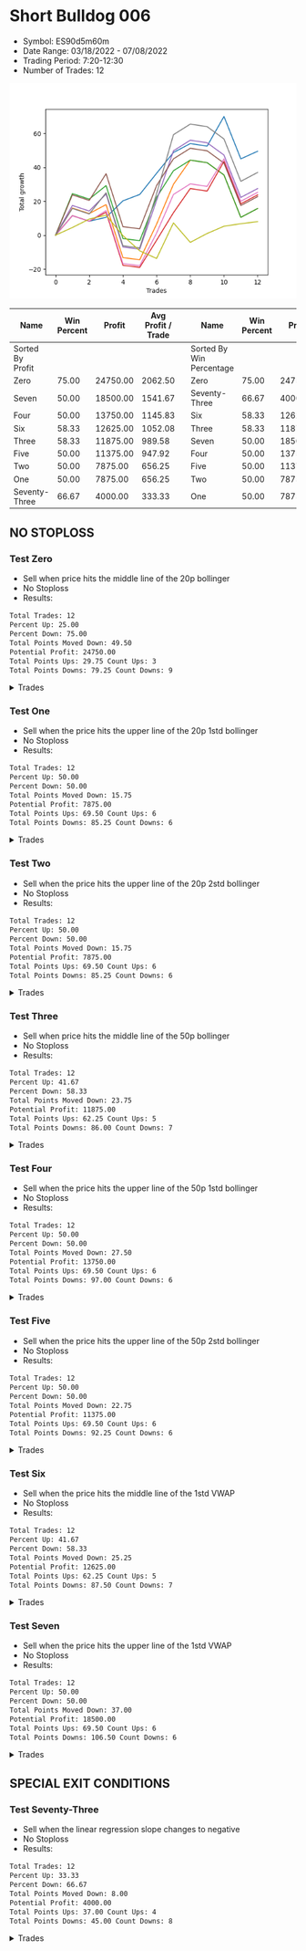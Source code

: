 # Short Bulldog 006 
- Symbol: ES90d5m60m
- Date Range: 03/18/2022 - 07/08/2022
- Trading Period: 7:20-12:30
- Number of Trades: 12

![Plot](ShortBulldog_006ES90d5m60m.png)

| Name | Win Percent | Profit | Avg Profit / Trade |     | Name | Win Percent | Profit | Avg Profit / Trade |
| ---- | ----------- | ------ | ------------------ | --- | ---- | ----------- | ------ | ------------------ |
| Sorted By <br> Profit | | | | | Sorted By <br> Win Percentage ||||
| Zero | 75.00 | 24750.00 | 2062.50 |     | Zero | 75.00 | 24750.00 | 2062.50 |
| Seven | 50.00 | 18500.00 | 1541.67 |     | Seventy-Three | 66.67 | 4000.00 | 333.33 |
| Four | 50.00 | 13750.00 | 1145.83 |     | Six | 58.33 | 12625.00 | 1052.08 |
| Six | 58.33 | 12625.00 | 1052.08 |     | Three | 58.33 | 11875.00 | 989.58 |
| Three | 58.33 | 11875.00 | 989.58 |     | Seven | 50.00 | 18500.00 | 1541.67 |
| Five | 50.00 | 11375.00 | 947.92 |     | Four | 50.00 | 13750.00 | 1145.83 |
| Two | 50.00 | 7875.00 | 656.25 |     | Five | 50.00 | 11375.00 | 947.92 |
| One | 50.00 | 7875.00 | 656.25 |     | Two | 50.00 | 7875.00 | 656.25 |
| Seventy-Three | 66.67 | 4000.00 | 333.33 |     | One | 50.00 | 7875.00 | 656.25 |

## NO STOPLOSS

### Test Zero
* Sell when price hits the middle line of the 20p bollinger
* No Stoploss
* Results:
```
Total Trades: 12
Percent Up: 25.00
Percent Down: 75.00
Total Points Moved Down: 49.50
Potential Profit: 24750.00
Total Points Ups: 29.75 Count Ups: 3
Total Points Downs: 79.25 Count Downs: 9
```

<details><summary>Trades</summary>

<code>In: 2022-04-06 10:55:00		Out: 2022-04-06 11:00:10		Total Position Time: 05:10		Total Move Down: 11.50		Total to Date: 11.50</code> <br />
<code>In: 2022-04-07 12:20:00		Out: 2022-04-07 12:46:00		Total Position Time: 26:00		Total Move Down: -3.25		Total to Date: 8.25</code> <br />
<code>In: 2022-04-20 10:50:00		Out: 2022-04-20 11:13:25		Total Position Time: 23:25		Total Move Down: 2.25		Total to Date: 10.50</code> <br />
<code>In: 2022-04-25 11:40:00		Out: 2022-04-25 12:07:15		Total Position Time: 27:15		Total Move Down: 9.75		Total to Date: 20.25</code> <br />
<code>In: 2022-05-04 09:45:00		Out: 2022-05-04 10:37:25		Total Position Time: 52:25		Total Move Down: 3.75		Total to Date: 24.00</code> <br />
<code>In: 2022-05-19 08:55:00		Out: 2022-05-19 09:21:05		Total Position Time: 26:05		Total Move Down: 12.50		Total to Date: 36.50</code> <br />
<code>In: 2022-05-19 12:10:00		Out: 2022-05-19 12:18:20		Total Position Time: 08:20		Total Move Down: 12.25		Total to Date: 48.75</code> <br />
<code>In: 2022-05-24 11:00:00		Out: 2022-05-24 11:48:35		Total Position Time: 48:35		Total Move Down: 5.25		Total to Date: 54.00</code> <br />
<code>In: 2022-05-31 09:10:00		Out: 2022-05-31 10:10:55		Total Position Time: 60:55		Total Move Down: -1.50		Total to Date: 52.50</code> <br />
<code>In: 2022-06-15 11:55:00		Out: 2022-06-15 11:58:05		Total Position Time: 03:05		Total Move Down: 17.50		Total to Date: 70.00</code> <br />
<code>In: 2022-07-05 10:45:00		Out: 2022-07-05 11:45:55		Total Position Time: 60:55		Total Move Down: -25.00		Total to Date: 45.00</code> <br />
<code>In: 2022-07-07 12:25:00		Out: 2022-07-07 12:38:25		Total Position Time: 13:25		Total Move Down: 4.50		Total to Date: 49.50</code> <br />


</details>

### Test One
* Sell when the price hits the upper line of the 20p 1std bollinger
* No Stoploss
* Results:
```
Total Trades: 12
Percent Up: 50.00
Percent Down: 50.00
Total Points Moved Down: 15.75
Potential Profit: 7875.00
Total Points Ups: 69.50 Count Ups: 6
Total Points Downs: 85.25 Count Downs: 6
```

<details><summary>Trades</summary>

<code>In: 2022-04-06 10:55:00		Out: 2022-04-06 11:09:45		Total Position Time: 14:45		Total Move Down: 16.00		Total to Date: 16.00</code> <br />
<code>In: 2022-04-07 12:20:00		Out: 2022-04-07 12:46:00		Total Position Time: 26:00		Total Move Down: -3.25		Total to Date: 12.75</code> <br />
<code>In: 2022-04-20 10:50:00		Out: 2022-04-20 11:17:15		Total Position Time: 27:15		Total Move Down: 5.25		Total to Date: 18.00</code> <br />
<code>In: 2022-04-25 11:40:00		Out: 2022-04-25 12:40:55		Total Position Time: 60:55		Total Move Down: -31.25		Total to Date: -13.25</code> <br />
<code>In: 2022-05-04 09:45:00		Out: 2022-05-04 10:45:55		Total Position Time: 60:55		Total Move Down: -1.25		Total to Date: -14.50</code> <br />
<code>In: 2022-05-19 08:55:00		Out: 2022-05-19 09:40:30		Total Position Time: 45:30		Total Move Down: 21.00		Total to Date: 6.50</code> <br />
<code>In: 2022-05-19 12:10:00		Out: 2022-05-19 12:24:50		Total Position Time: 14:50		Total Move Down: 23.50		Total to Date: 30.00</code> <br />
<code>In: 2022-05-24 11:00:00		Out: 2022-05-24 11:55:10		Total Position Time: 55:10		Total Move Down: 14.25		Total to Date: 44.25</code> <br />
<code>In: 2022-05-31 09:10:00		Out: 2022-05-31 10:10:55		Total Position Time: 60:55		Total Move Down: -1.50		Total to Date: 42.75</code> <br />
<code>In: 2022-06-15 11:55:00		Out: 2022-06-15 12:46:00		Total Position Time: 51:00		Total Move Down: -7.25		Total to Date: 35.50</code> <br />
<code>In: 2022-07-05 10:45:00		Out: 2022-07-05 11:45:55		Total Position Time: 60:55		Total Move Down: -25.00		Total to Date: 10.50</code> <br />
<code>In: 2022-07-07 12:25:00		Out: 2022-07-07 12:46:00		Total Position Time: 21:00		Total Move Down: 5.25		Total to Date: 15.75</code> <br />


</details>

### Test Two
* Sell when the price hits the upper line of the 20p 2std bollinger
* No Stoploss
* Results:
```
Total Trades: 12
Percent Up: 50.00
Percent Down: 50.00
Total Points Moved Down: 15.75
Potential Profit: 7875.00
Total Points Ups: 69.50 Count Ups: 6
Total Points Downs: 85.25 Count Downs: 6
```

<details><summary>Trades</summary>

<code>In: 2022-04-06 10:55:00		Out: 2022-04-06 11:15:15		Total Position Time: 20:15		Total Move Down: 24.50		Total to Date: 24.50</code> <br />
<code>In: 2022-04-07 12:20:00		Out: 2022-04-07 12:46:00		Total Position Time: 26:00		Total Move Down: -3.25		Total to Date: 21.25</code> <br />
<code>In: 2022-04-20 10:50:00		Out: 2022-04-20 11:19:15		Total Position Time: 29:15		Total Move Down: 8.00		Total to Date: 29.25</code> <br />
<code>In: 2022-04-25 11:40:00		Out: 2022-04-25 12:40:55		Total Position Time: 60:55		Total Move Down: -31.25		Total to Date: -2.00</code> <br />
<code>In: 2022-05-04 09:45:00		Out: 2022-05-04 10:45:55		Total Position Time: 60:55		Total Move Down: -1.25		Total to Date: -3.25</code> <br />
<code>In: 2022-05-19 08:55:00		Out: 2022-05-19 09:55:55		Total Position Time: 60:55		Total Move Down: 25.50		Total to Date: 22.25</code> <br />
<code>In: 2022-05-19 12:10:00		Out: 2022-05-19 12:46:00		Total Position Time: 36:00		Total Move Down: 15.75		Total to Date: 38.00</code> <br />
<code>In: 2022-05-24 11:00:00		Out: 2022-05-24 12:00:55		Total Position Time: 60:55		Total Move Down: 6.25		Total to Date: 44.25</code> <br />
<code>In: 2022-05-31 09:10:00		Out: 2022-05-31 10:10:55		Total Position Time: 60:55		Total Move Down: -1.50		Total to Date: 42.75</code> <br />
<code>In: 2022-06-15 11:55:00		Out: 2022-06-15 12:46:00		Total Position Time: 51:00		Total Move Down: -7.25		Total to Date: 35.50</code> <br />
<code>In: 2022-07-05 10:45:00		Out: 2022-07-05 11:45:55		Total Position Time: 60:55		Total Move Down: -25.00		Total to Date: 10.50</code> <br />
<code>In: 2022-07-07 12:25:00		Out: 2022-07-07 12:46:00		Total Position Time: 21:00		Total Move Down: 5.25		Total to Date: 15.75</code> <br />


</details>

### Test Three
* Sell when price hits the middle line of the 50p bollinger
* No Stoploss
* Results:
```
Total Trades: 12
Percent Up: 41.67
Percent Down: 58.33
Total Points Moved Down: 23.75
Potential Profit: 11875.00
Total Points Ups: 62.25 Count Ups: 5
Total Points Downs: 86.00 Count Downs: 7
```

<details><summary>Trades</summary>

<code>In: 2022-04-06 10:55:00		Out: 2022-04-06 11:08:35		Total Position Time: 13:35		Total Move Down: 11.50		Total to Date: 11.50</code> <br />
<code>In: 2022-04-07 12:20:00		Out: 2022-04-07 12:46:00		Total Position Time: 26:00		Total Move Down: -3.25		Total to Date: 8.25</code> <br />
<code>In: 2022-04-20 10:50:00		Out: 2022-04-20 11:17:15		Total Position Time: 27:15		Total Move Down: 5.25		Total to Date: 13.50</code> <br />
<code>In: 2022-04-25 11:40:00		Out: 2022-04-25 12:40:55		Total Position Time: 60:55		Total Move Down: -31.25		Total to Date: -17.75</code> <br />
<code>In: 2022-05-04 09:45:00		Out: 2022-05-04 10:45:55		Total Position Time: 60:55		Total Move Down: -1.25		Total to Date: -19.00</code> <br />
<code>In: 2022-05-19 08:55:00		Out: 2022-05-19 09:37:05		Total Position Time: 42:05		Total Move Down: 16.00		Total to Date: -3.00</code> <br />
<code>In: 2022-05-19 12:10:00		Out: 2022-05-19 12:21:15		Total Position Time: 11:15		Total Move Down: 16.25		Total to Date: 13.25</code> <br />
<code>In: 2022-05-24 11:00:00		Out: 2022-05-24 11:55:10		Total Position Time: 55:10		Total Move Down: 14.25		Total to Date: 27.50</code> <br />
<code>In: 2022-05-31 09:10:00		Out: 2022-05-31 10:10:55		Total Position Time: 60:55		Total Move Down: -1.50		Total to Date: 26.00</code> <br />
<code>In: 2022-06-15 11:55:00		Out: 2022-06-15 11:58:05		Total Position Time: 03:05		Total Move Down: 17.50		Total to Date: 43.50</code> <br />
<code>In: 2022-07-05 10:45:00		Out: 2022-07-05 11:45:55		Total Position Time: 60:55		Total Move Down: -25.00		Total to Date: 18.50</code> <br />
<code>In: 2022-07-07 12:25:00		Out: 2022-07-07 12:46:00		Total Position Time: 21:00		Total Move Down: 5.25		Total to Date: 23.75</code> <br />


</details>

### Test Four
* Sell when the price hits the upper line of the 50p 1std bollinger
* No Stoploss
* Results:
```
Total Trades: 12
Percent Up: 50.00
Percent Down: 50.00
Total Points Moved Down: 27.50
Potential Profit: 13750.00
Total Points Ups: 69.50 Count Ups: 6
Total Points Downs: 97.00 Count Downs: 6
```

<details><summary>Trades</summary>

<code>In: 2022-04-06 10:55:00		Out: 2022-04-06 11:11:20		Total Position Time: 16:20		Total Move Down: 17.50		Total to Date: 17.50</code> <br />
<code>In: 2022-04-07 12:20:00		Out: 2022-04-07 12:46:00		Total Position Time: 26:00		Total Move Down: -3.25		Total to Date: 14.25</code> <br />
<code>In: 2022-04-20 10:50:00		Out: 2022-04-20 11:21:05		Total Position Time: 31:05		Total Move Down: 10.00		Total to Date: 24.25</code> <br />
<code>In: 2022-04-25 11:40:00		Out: 2022-04-25 12:40:55		Total Position Time: 60:55		Total Move Down: -31.25		Total to Date: -7.00</code> <br />
<code>In: 2022-05-04 09:45:00		Out: 2022-05-04 10:45:55		Total Position Time: 60:55		Total Move Down: -1.25		Total to Date: -8.25</code> <br />
<code>In: 2022-05-19 08:55:00		Out: 2022-05-19 09:45:45		Total Position Time: 50:45		Total Move Down: 28.75		Total to Date: 20.50</code> <br />
<code>In: 2022-05-19 12:10:00		Out: 2022-05-19 12:30:05		Total Position Time: 20:05		Total Move Down: 29.25		Total to Date: 49.75</code> <br />
<code>In: 2022-05-24 11:00:00		Out: 2022-05-24 12:00:55		Total Position Time: 60:55		Total Move Down: 6.25		Total to Date: 56.00</code> <br />
<code>In: 2022-05-31 09:10:00		Out: 2022-05-31 10:10:55		Total Position Time: 60:55		Total Move Down: -1.50		Total to Date: 54.50</code> <br />
<code>In: 2022-06-15 11:55:00		Out: 2022-06-15 12:46:00		Total Position Time: 51:00		Total Move Down: -7.25		Total to Date: 47.25</code> <br />
<code>In: 2022-07-05 10:45:00		Out: 2022-07-05 11:45:55		Total Position Time: 60:55		Total Move Down: -25.00		Total to Date: 22.25</code> <br />
<code>In: 2022-07-07 12:25:00		Out: 2022-07-07 12:46:00		Total Position Time: 21:00		Total Move Down: 5.25		Total to Date: 27.50</code> <br />


</details>

### Test Five
* Sell when the price hits the upper line of the 50p 2std bollinger
* No Stoploss
* Results:
```
Total Trades: 12
Percent Up: 50.00
Percent Down: 50.00
Total Points Moved Down: 22.75
Potential Profit: 11375.00
Total Points Ups: 69.50 Count Ups: 6
Total Points Downs: 92.25 Count Downs: 6
```

<details><summary>Trades</summary>

<code>In: 2022-04-06 10:55:00		Out: 2022-04-06 11:15:05		Total Position Time: 20:05		Total Move Down: 23.75		Total to Date: 23.75</code> <br />
<code>In: 2022-04-07 12:20:00		Out: 2022-04-07 12:46:00		Total Position Time: 26:00		Total Move Down: -3.25		Total to Date: 20.50</code> <br />
<code>In: 2022-04-20 10:50:00		Out: 2022-04-20 11:35:45		Total Position Time: 45:45		Total Move Down: 15.75		Total to Date: 36.25</code> <br />
<code>In: 2022-04-25 11:40:00		Out: 2022-04-25 12:40:55		Total Position Time: 60:55		Total Move Down: -31.25		Total to Date: 5.00</code> <br />
<code>In: 2022-05-04 09:45:00		Out: 2022-05-04 10:45:55		Total Position Time: 60:55		Total Move Down: -1.25		Total to Date: 3.75</code> <br />
<code>In: 2022-05-19 08:55:00		Out: 2022-05-19 09:55:55		Total Position Time: 60:55		Total Move Down: 25.50		Total to Date: 29.25</code> <br />
<code>In: 2022-05-19 12:10:00		Out: 2022-05-19 12:46:00		Total Position Time: 36:00		Total Move Down: 15.75		Total to Date: 45.00</code> <br />
<code>In: 2022-05-24 11:00:00		Out: 2022-05-24 12:00:55		Total Position Time: 60:55		Total Move Down: 6.25		Total to Date: 51.25</code> <br />
<code>In: 2022-05-31 09:10:00		Out: 2022-05-31 10:10:55		Total Position Time: 60:55		Total Move Down: -1.50		Total to Date: 49.75</code> <br />
<code>In: 2022-06-15 11:55:00		Out: 2022-06-15 12:46:00		Total Position Time: 51:00		Total Move Down: -7.25		Total to Date: 42.50</code> <br />
<code>In: 2022-07-05 10:45:00		Out: 2022-07-05 11:45:55		Total Position Time: 60:55		Total Move Down: -25.00		Total to Date: 17.50</code> <br />
<code>In: 2022-07-07 12:25:00		Out: 2022-07-07 12:46:00		Total Position Time: 21:00		Total Move Down: 5.25		Total to Date: 22.75</code> <br />


</details>

### Test Six
* Sell when the price hits the middle line of the 1std VWAP
* No Stoploss
* Results:
```
Total Trades: 12
Percent Up: 41.67
Percent Down: 58.33
Total Points Moved Down: 25.25
Potential Profit: 12625.00
Total Points Ups: 62.25 Count Ups: 5
Total Points Downs: 87.50 Count Downs: 7
```

<details><summary>Trades</summary>

<code>In: 2022-04-06 10:55:00		Out: 2022-04-06 11:00:10		Total Position Time: 05:10		Total Move Down: 11.50		Total to Date: 11.50</code> <br />
<code>In: 2022-04-07 12:20:00		Out: 2022-04-07 12:46:00		Total Position Time: 26:00		Total Move Down: -3.25		Total to Date: 8.25</code> <br />
<code>In: 2022-04-20 10:50:00		Out: 2022-04-20 11:18:20		Total Position Time: 28:20		Total Move Down: 6.25		Total to Date: 14.50</code> <br />
<code>In: 2022-04-25 11:40:00		Out: 2022-04-25 12:40:55		Total Position Time: 60:55		Total Move Down: -31.25		Total to Date: -16.75</code> <br />
<code>In: 2022-05-04 09:45:00		Out: 2022-05-04 10:45:55		Total Position Time: 60:55		Total Move Down: -1.25		Total to Date: -18.00</code> <br />
<code>In: 2022-05-19 08:55:00		Out: 2022-05-19 09:39:15		Total Position Time: 44:15		Total Move Down: 19.25		Total to Date: 1.25</code> <br />
<code>In: 2022-05-19 12:10:00		Out: 2022-05-19 12:24:45		Total Position Time: 14:45		Total Move Down: 22.75		Total to Date: 24.00</code> <br />
<code>In: 2022-05-24 11:00:00		Out: 2022-05-24 12:00:55		Total Position Time: 60:55		Total Move Down: 6.25		Total to Date: 30.25</code> <br />
<code>In: 2022-05-31 09:10:00		Out: 2022-05-31 10:10:55		Total Position Time: 60:55		Total Move Down: -1.50		Total to Date: 28.75</code> <br />
<code>In: 2022-06-15 11:55:00		Out: 2022-06-15 11:57:55		Total Position Time: 02:55		Total Move Down: 16.25		Total to Date: 45.00</code> <br />
<code>In: 2022-07-05 10:45:00		Out: 2022-07-05 11:45:55		Total Position Time: 60:55		Total Move Down: -25.00		Total to Date: 20.00</code> <br />
<code>In: 2022-07-07 12:25:00		Out: 2022-07-07 12:46:00		Total Position Time: 21:00		Total Move Down: 5.25		Total to Date: 25.25</code> <br />


</details>

### Test Seven
* Sell when the price hits the upper line of the 1std VWAP
* No Stoploss
* Results:
```
Total Trades: 12
Percent Up: 50.00
Percent Down: 50.00
Total Points Moved Down: 37.00
Potential Profit: 18500.00
Total Points Ups: 69.50 Count Ups: 6
Total Points Downs: 106.50 Count Downs: 6
```

<details><summary>Trades</summary>

<code>In: 2022-04-06 10:55:00		Out: 2022-04-06 11:09:40		Total Position Time: 14:40		Total Move Down: 15.75		Total to Date: 15.75</code> <br />
<code>In: 2022-04-07 12:20:00		Out: 2022-04-07 12:46:00		Total Position Time: 26:00		Total Move Down: -3.25		Total to Date: 12.50</code> <br />
<code>In: 2022-04-20 10:50:00		Out: 2022-04-20 11:30:15		Total Position Time: 40:15		Total Move Down: 12.50		Total to Date: 25.00</code> <br />
<code>In: 2022-04-25 11:40:00		Out: 2022-04-25 12:40:55		Total Position Time: 60:55		Total Move Down: -31.25		Total to Date: -6.25</code> <br />
<code>In: 2022-05-04 09:45:00		Out: 2022-05-04 10:45:55		Total Position Time: 60:55		Total Move Down: -1.25		Total to Date: -7.50</code> <br />
<code>In: 2022-05-19 08:55:00		Out: 2022-05-19 09:55:15		Total Position Time: 60:15		Total Move Down: 32.00		Total to Date: 24.50</code> <br />
<code>In: 2022-05-19 12:10:00		Out: 2022-05-19 12:42:25		Total Position Time: 32:25		Total Move Down: 34.75		Total to Date: 59.25</code> <br />
<code>In: 2022-05-24 11:00:00		Out: 2022-05-24 12:00:55		Total Position Time: 60:55		Total Move Down: 6.25		Total to Date: 65.50</code> <br />
<code>In: 2022-05-31 09:10:00		Out: 2022-05-31 10:10:55		Total Position Time: 60:55		Total Move Down: -1.50		Total to Date: 64.00</code> <br />
<code>In: 2022-06-15 11:55:00		Out: 2022-06-15 12:46:00		Total Position Time: 51:00		Total Move Down: -7.25		Total to Date: 56.75</code> <br />
<code>In: 2022-07-05 10:45:00		Out: 2022-07-05 11:45:55		Total Position Time: 60:55		Total Move Down: -25.00		Total to Date: 31.75</code> <br />
<code>In: 2022-07-07 12:25:00		Out: 2022-07-07 12:46:00		Total Position Time: 21:00		Total Move Down: 5.25		Total to Date: 37.00</code> <br />


</details>

## SPECIAL EXIT CONDITIONS 

### Test Seventy-Three
* Sell when the linear regression slope changes to negative
* No Stoploss
* Results:
```
Total Trades: 12
Percent Up: 33.33
Percent Down: 66.67
Total Points Moved Down: 8.00
Potential Profit: 4000.00
Total Points Ups: 37.00 Count Ups: 4
Total Points Downs: 45.00 Count Downs: 8
```

<details><summary>Trades</summary>

<code>In: 2022-04-06 10:55:00		Out: 2022-04-06 10:58:05		Total Position Time: 03:05		Total Move Down: 4.50		Total to Date: 4.50</code> <br />
<code>In: 2022-04-07 12:20:00		Out: 2022-04-07 12:24:05		Total Position Time: 04:05		Total Move Down: 5.00		Total to Date: 9.50</code> <br />
<code>In: 2022-04-20 10:50:00		Out: 2022-04-20 10:53:05		Total Position Time: 03:05		Total Move Down: 2.25		Total to Date: 11.75</code> <br />
<code>In: 2022-04-25 11:40:00		Out: 2022-04-25 11:49:05		Total Position Time: 09:05		Total Move Down: -12.00		Total to Date: -0.25</code> <br />
<code>In: 2022-05-04 09:45:00		Out: 2022-05-04 10:01:05		Total Position Time: 16:05		Total Move Down: -9.00		Total to Date: -9.25</code> <br />
<code>In: 2022-05-19 08:55:00		Out: 2022-05-19 09:13:05		Total Position Time: 18:05		Total Move Down: -4.50		Total to Date: -13.75</code> <br />
<code>In: 2022-05-19 12:10:00		Out: 2022-05-19 12:24:05		Total Position Time: 14:05		Total Move Down: 21.00		Total to Date: 7.25</code> <br />
<code>In: 2022-05-24 11:00:00		Out: 2022-05-24 11:14:05		Total Position Time: 14:05		Total Move Down: -11.50		Total to Date: -4.25</code> <br />
<code>In: 2022-05-31 09:10:00		Out: 2022-05-31 09:15:05		Total Position Time: 05:05		Total Move Down: 5.25		Total to Date: 1.00</code> <br />
<code>In: 2022-06-15 11:55:00		Out: 2022-06-15 12:17:05		Total Position Time: 22:05		Total Move Down: 4.25		Total to Date: 5.25</code> <br />
<code>In: 2022-07-05 10:45:00		Out: 2022-07-05 10:52:05		Total Position Time: 07:05		Total Move Down: 1.50		Total to Date: 6.75</code> <br />
<code>In: 2022-07-07 12:25:00		Out: 2022-07-07 12:28:05		Total Position Time: 03:05		Total Move Down: 1.25		Total to Date: 8.00</code> <br />


</details>